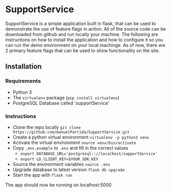 # SupportService

SupportService is a simple application built in flask, that can be used to demonstrate the use of feature flags in action. All of the source code can be downloaded from github and run locally your machine. The following are instructions on how to install the application and how to configure it so you can run the demo environment on your local machinge. As of now, there are 2 primary feature flags that can be used to show functionality on the site.

## Installation 

### Requirements 

* Python 3 
* The `virtualenv` package (`pip install virtualenv`)
* PostgreSQL Database called 'supportService'

### Instructions 

* Clone the repo locally `git clone https://github.com/manuelPartida/SupportService.git`
* Create a python virtual environment `virtualenv -p python3 venv`
* Activate the virtual environment `source venv/bin/activate`
* Copy `.env.example` to `.env` and fill in the correct values
    * `export DATABASE_URL='postgresql:://localhost/supportService'`
    * `export LD_CLIENT_KEY=$YOUR_SDK_KEY`
* Source the environment variables `source .env`
* Upgrade database to latest version `flask db upgrade`
* Start the app with `flask run`

The app should now be running on localhost:5000 
